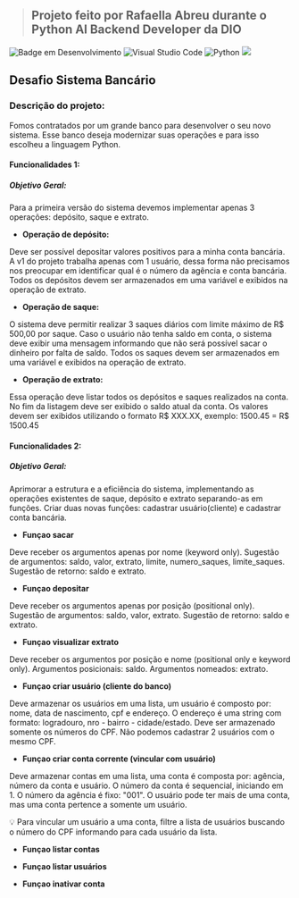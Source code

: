 > ## Projeto feito por Rafaella Abreu durante o Python AI Backend Developer da DIO

![Badge em Desenvolvimento](http://img.shields.io/static/v1?label=STATUS&message=EM%20DESENVOLVIMENTO&color=GREEN&style=for-the-badge)
![Visual Studio Code](https://img.shields.io/badge/Visual%20Studio%20Code-0078d7.svg?style=for-the-badge&logo=visual-studio-code&logoColor=white)
![Python](https://img.shields.io/badge/python-3670A0?style=for-the-badge&logo=python&logoColor=ffdd54)
<img src="http://img.shields.io/static/v1?label=License&message=MIT&color=green&style=for-the-badge"/>

## **Desafio Sistema Bancário**

### Descrição do projeto:

Fomos contratados por um grande banco para desenvolver o seu novo sistema. 
Esse banco deseja modernizar suas operações e para isso escolheu a linguagem Python. 

#### Funcionalidades 1:

##### Objetivo Geral:

Para a primeira versão do sistema devemos implementar apenas 3 operações: depósito, saque e extrato.

* **Operação de depósito:**

Deve ser possível depositar valores positivos para a minha conta bancária. 
A v1 do projeto trabalha apenas com 1 usuário, dessa forma não precisamos nos preocupar em identificar qual é o número da agência e conta bancária. 
Todos os depósitos devem ser armazenados em uma variável e exibidos na operação de extrato.

* **Operação de saque:**

O sistema deve permitir realizar 3 saques diários com limite máximo de R$ 500,00 por saque. 
Caso o usuário não tenha saldo em conta, o sistema deve exibir uma mensagem informando que não será possível sacar o dinheiro por falta de saldo.
Todos os saques devem ser armazenados em uma variável e exibidos na operação de extrato.

* **Operação de extrato:**

Essa operação deve listar todos os depósitos e saques realizados na conta.
No fim da listagem deve ser exibido o saldo atual da conta.
Os valores devem ser exibidos utilizando o formato R$ XXX.XX, exemplo: 1500.45 = R$ 1500.45

#### Funcionalidades 2:

##### Objetivo Geral:

Aprimorar a estrutura e a eficiência do sistema, implementando as operações existentes de saque, depósito e extrato separando-as em funções. Criar duas novas funções: cadastrar usuário(cliente) e cadastrar conta bancária.

* **Funçao sacar**

Deve receber os argumentos apenas por nome (keyword only).
Sugestão de argumentos: saldo, valor, extrato, limite, numero_saques, limite_saques.
Sugestão de retorno: saldo e extrato.

* **Funçao depositar**

Deve receber os argumentos apenas por posição (positional only).
Sugestão de argumentos: saldo, valor, extrato.
Sugestão de retorno: saldo e extrato.

* **Funçao visualizar extrato**

Deve receber os argumentos por posição e nome (positional only e keyword only).
Argumentos posicionais: saldo.
Argumentos nomeados: extrato.

* **Funçao criar usuário (cliente do banco)**

Deve armazenar os usuários em uma lista, um usuário é composto por: nome, data de nascimento, cpf e endereço.
O endereço é uma string com formato: logradouro, nro - bairro - cidade/estado.
Deve ser armazenado somente os números do CPF.
Não podemos cadastrar 2 usuários com o mesmo CPF.

* **Funçao criar conta corrente (vincular com usuário)**

Deve armazenar contas em uma lista, uma conta é composta por: agência, número da conta e usuário. O número da conta é sequencial, iniciando em 1. 
O número da agência é fixo: "001".
O usuário pode ter mais de uma conta, mas uma conta pertence a somente um usuário.

💡 Para vincular um usuário a uma conta, filtre a lista de usuários buscando o número do CPF informando para cada usuário da lista.

* **Funçao listar contas**

* **Funçao listar usuários**

* **Funçao inativar conta**